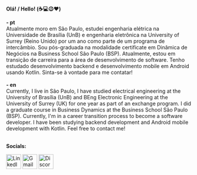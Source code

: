 <b>Olá! / Hello! (:coffee::computer::wink::heart:)</b>

  <b>- pt </b><br>
Atualmente moro em São Paulo, estudei engenharia elétrica na Universidade de Brasília (UnB) e engenharia eletrônica na University of Surrey (Reino Unido) por um ano como parte de um programa de intercâmbio. Sou pós-graduada na modalidade certificate em Dinâmica de Negócios na Business School São Paulo (BSP). Atualmente, estou em transição de carreira para a área de desenvolvimento de software. Tenho estudado desenvolvimento backend e desenvolvimento mobile em Android usando Kotlin. Sinta-se à vontade para me contatar!<br><br>
  <b>- en </b><br>
Currently, I live in São Paulo, I have studied electrical engineering at the University of Brasília (UnB) and BEng Electronic Engineering at the University of Surrey (UK) for one year as part of an exchange program. I did a graduate course in Business Dynamics at the Business School São Paulo (BSP). Currently, I'm in a career transition process to become a software developer. I have been studying backend development and Android mobile development with Kotlin. Feel free to contact me!<br><br>

<b>Socials:</b><br>
<p id ="socials" align="left">
   <a href = "http:/linkedin.com/in/mariananoliveira/">
     <img alt="LinkedIn" src="https://user-images.githubusercontent.com/7984098/119355094-3ae4bb00-bc7b-11eb-9254-ec1a53cf6cfc.png" height=40 width=40/></a>
   <a href = "mailto:mariananunoli@gmail.com">
     <img alt="Gmail" src="https://user-images.githubusercontent.com/7984098/119355781-0b827e00-bc7c-11eb-818f-36b353dc13cc.png" height=40 width=40/></a>
   <a href = "mnmari#5764">
     <img alt="Discord" src="https://user-images.githubusercontent.com/7984098/119359207-c2ccc400-bc7f-11eb-8f1d-f0bf375c803a.png" height=40 width=40/></a>

  
